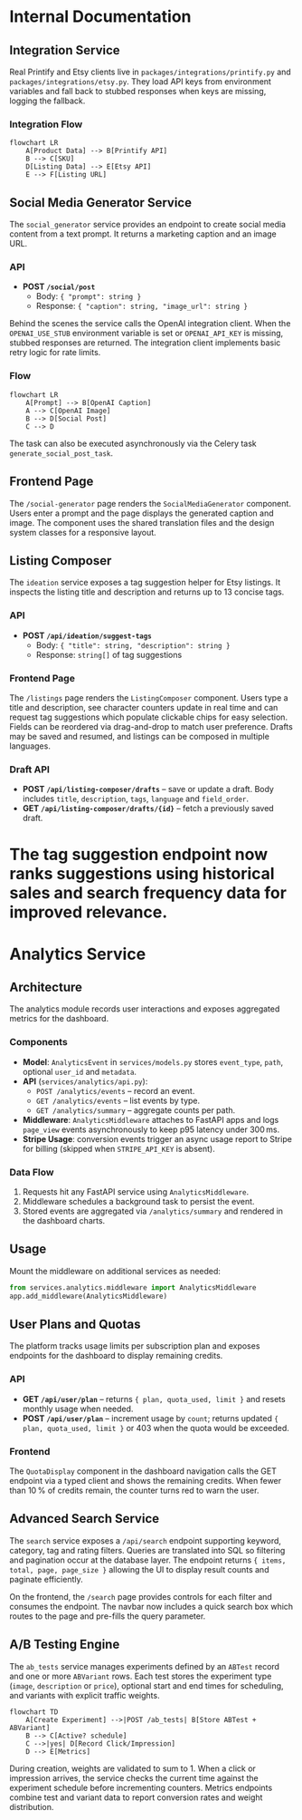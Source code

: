 
# Internal Documentation

## Integration Service

Real Printify and Etsy clients live in `packages/integrations/printify.py` and `packages/integrations/etsy.py`. They load API keys from environment variables and fall back to stubbed responses when keys are missing, logging the fallback.

### Integration Flow

```mermaid
flowchart LR
    A[Product Data] --> B[Printify API]
    B --> C[SKU]
    D[Listing Data] --> E[Etsy API]
    E --> F[Listing URL]
```

## Social Media Generator Service

The `social_generator` service provides an endpoint to create social media
content from a text prompt. It returns a marketing caption and an image URL.

### API

- **POST `/social/post`**
  - Body: `{ "prompt": string }`
  - Response: `{ "caption": string, "image_url": string }`

Behind the scenes the service calls the OpenAI integration client. When the
`OPENAI_USE_STUB` environment variable is set or `OPENAI_API_KEY` is missing,
stubbed responses are returned. The integration client implements basic retry
logic for rate limits.

### Flow

```mermaid
flowchart LR
    A[Prompt] --> B[OpenAI Caption]
    A --> C[OpenAI Image]
    B --> D[Social Post]
    C --> D
```

The task can also be executed asynchronously via the Celery task
`generate_social_post_task`.

## Frontend Page

The `/social-generator` page renders the `SocialMediaGenerator` component. Users
enter a prompt and the page displays the generated caption and image. The
component uses the shared translation files and the design system classes for a
responsive layout.

## Listing Composer

The `ideation` service exposes a tag suggestion helper for Etsy listings. It
inspects the listing title and description and returns up to 13 concise tags.

### API

- **POST `/api/ideation/suggest-tags`**
  - Body: `{ "title": string, "description": string }`
  - Response: `string[]` of tag suggestions

### Frontend Page

The `/listings` page renders the `ListingComposer` component. Users type a title
and description, see character counters update in real time and can request tag
suggestions which populate clickable chips for easy selection. Fields can be
reordered via drag-and-drop to match user preference. Drafts may be saved and
resumed, and listings can be composed in multiple languages.

### Draft API

- **POST `/api/listing-composer/drafts`** – save or update a draft. Body
  includes `title`, `description`, `tags`, `language` and `field_order`.
- **GET `/api/listing-composer/drafts/{id}`** – fetch a previously saved draft.

The tag suggestion endpoint now ranks suggestions using historical sales and
search frequency data for improved relevance.
=======
# Analytics Service

## Architecture
The analytics module records user interactions and exposes aggregated metrics for the dashboard.

### Components
- **Model**: `AnalyticsEvent` in `services/models.py` stores `event_type`, `path`, optional `user_id` and `metadata`.
- **API** (`services/analytics/api.py`):
  - `POST /analytics/events` – record an event.
  - `GET /analytics/events` – list events by type.
  - `GET /analytics/summary` – aggregate counts per path.
- **Middleware**: `AnalyticsMiddleware` attaches to FastAPI apps and logs `page_view` events asynchronously to keep p95 latency under 300 ms.
- **Stripe Usage**: conversion events trigger an async usage report to Stripe for billing (skipped when `STRIPE_API_KEY` is absent).

### Data Flow
1. Requests hit any FastAPI service using `AnalyticsMiddleware`.
2. Middleware schedules a background task to persist the event.
3. Stored events are aggregated via `/analytics/summary` and rendered in the dashboard charts.

## Usage
Mount the middleware on additional services as needed:
```python
from services.analytics.middleware import AnalyticsMiddleware
app.add_middleware(AnalyticsMiddleware)

```

## User Plans and Quotas

The platform tracks usage limits per subscription plan and exposes endpoints
for the dashboard to display remaining credits.

### API

- **GET `/api/user/plan`** – returns `{ plan, quota_used, limit }` and resets
  monthly usage when needed.
- **POST `/api/user/plan`** – increment usage by `count`; returns updated
  `{ plan, quota_used, limit }` or 403 when the quota would be exceeded.

### Frontend

The `QuotaDisplay` component in the dashboard navigation calls the GET endpoint
via a typed client and shows the remaining credits. When fewer than 10 % of
credits remain, the counter turns red to warn the user.

## Advanced Search Service

The `search` service exposes a `/api/search` endpoint supporting keyword,
category, tag and rating filters. Queries are translated into SQL so filtering
and pagination occur at the database layer. The endpoint returns `{ items,
total, page, page_size }` allowing the UI to display result counts and paginate
efficiently.

On the frontend, the `/search` page provides controls for each filter and
consumes the endpoint. The navbar now includes a quick search box which routes
to the page and pre-fills the query parameter.


## A/B Testing Engine

The `ab_tests` service manages experiments defined by an `ABTest` record and one or more `ABVariant` rows. Each test stores the experiment type (`image`, `description` or `price`), optional start and end times for scheduling, and variants with explicit traffic weights.

```mermaid
flowchart TD
    A[Create Experiment] -->|POST /ab_tests| B[Store ABTest + ABVariant]
    B --> C[Active? schedule]
    C -->|yes| D[Record Click/Impression]
    D --> E[Metrics]
```

During creation, weights are validated to sum to 1. When a click or impression arrives, the service checks the current time against the experiment schedule before incrementing counters. Metrics endpoints combine test and variant data to report conversion rates and weight distribution.
